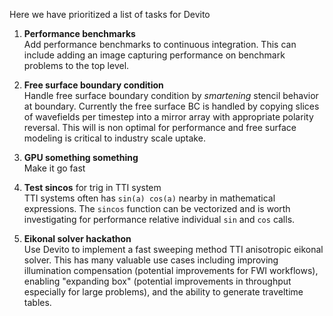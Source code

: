 Here we have prioritized a list of tasks for Devito

1. **Performance benchmarks**
<br>Add performance benchmarks to continuous integration. This can include adding an image capturing performance on benchmark problems to the top level.

1. **Free surface boundary condition**
<br>Handle free surface boundary condition by *smartening* stencil behavior at boundary. Currently the free surface BC is handled by copying slices of wavefields per timestep into a mirror array with appropriate polarity reversal. This will is non optimal for performance and free surface modeling is critical to industry scale uptake. 

1. **GPU something something**
<br>Make it go fast

1. **Test sincos** for trig in TTI system
<br>TTI systems often has ```sin(a) cos(a)``` nearby in mathematical expressions. The ```sincos``` function can be vectorized and is worth investigating for performance relative individual ```sin``` and ```cos``` calls.

1. **Eikonal solver hackathon**
<br>Use Devito to implement a fast sweeping method TTI anisotropic eikonal solver. This has many valuable use cases including improving illumination compensation (potential improvements for FWI workflows), enabling "expanding box" (potential improvements in throughput especially for large problems), and the ability to generate traveltime tables.